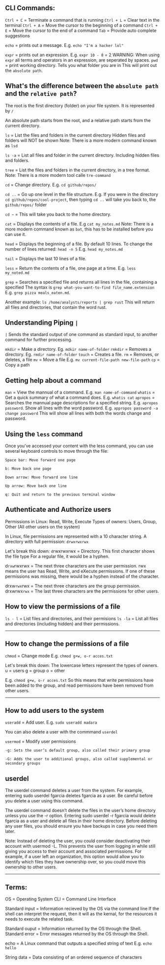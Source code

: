 
## CLI Commands:

`Ctrl + C`  = Terminate a command that is running
`Ctrl + L`  = Clear text in the terminal
`Ctrl + A`  = Move the cursor to the beginning of a command
`Ctrl + E`  = Move the cursor to the end of a command
`Tab`       = Provide auto complete suggestions

`echo`      = prints out a message. E.g. `echo "I'm a hacker lol"`

`expr`      = prints out an expression. E.g. `expr 10 - 8` = 2
WARNING:    When using `expr` all terms and operators in an expression,
            are seperated by spaces.
`pwd`       = print working directory. Tells you what folder you are in
            This will print out the `absolute path`.

## What's the difference between the `absolute path` and the `relative path`?
The root is the first directory (folder) on your file system.
It is represented by `/` 

An absolute path starts from the root, 
and a relative path starts from the current directory.

`ls`        = List the files and folders in the current directory
            Hidden files and folders will NOT be shown
            Note: There is a more modern command known as `lsd`

`ls -a`     = List all files and folder in the current directory.
            Including hidden files and folders.

`tree`      = List the files and folders in the current directory,
            in a tree format.
            Note: There is a more modern tool calle `tre-command`
            
`cd`        = Change directory. E.g. `cd github/repos/`

`cd ..`     = Go up one level in the file structure. 
            E.g. If you were in the directory `cd github/repos/cool-project`,
            then typing `cd ..` will take you back to,
            the `github/repos/` folder

`cd ~`      = This will take you back to the home directory.

`cat`       = Displays the contents of a file. E.g `cat my_notes.md`
            Note: There is a more modern command known as `bat`,
            this has to be installed before you can use it.

`head`      = Displays the beginning of a file. By default 10 lines.
            To change the number of lines returned: `head -n 5`
            E.g. `head my_notes.md`

`tail`      = Displays the last 10 lines of a file.

`less`      = Return the contents of a file, one page at a time.
            E.g. `less my_noted.md`

`grep`      = Searches a specified file and returns all lines in the file,
            containing a specified
            The syntax is `grep what-you-want-to-find file_name.extension`
            E.g. `grep pizza meals_eaten.md`.
 
Another example: 
            `ls /home/analysts/reports | grep rust`
            This will return all files and directories,
            that contain the word rust.

## Understanding Piping `|`
`|` Sends the standard output of one command as standard input,
to another command for further processing.


`mkdir`     = Make a directory. Eg. `mdkir name-of-folder`
`rmkdir`    = Removes a directory. Eg. `rmdir name-of-folder`
`touch`     = Creates a file.
`rm`        = Removes, or deletes, a file
`mv`        = Move a file E.g. `mv current-file-path new-file-path`
`cp`        = Copy a path 

## Getting help about a command
`man`       = View the mannual of a command. E.g. `man name-of-command`
`whatis`    = Get a quick summary of what a command does. E.g. `whatis cat`
`apropos`   = Searches the mannual page descriptions for a specified string.
            E.g. `apropos password`. Show all lines with the word password.
            E.g. `appropos password -a change password`
            This will show all lines with both the words change and password.


## Using the `less` command
Once you’ve accessed your content with the less command,
you can use several keyboard controls to move through the file:

    Space bar: Move forward one page

    b: Move back one page

    Down arrow: Move forward one line

    Up arrow: Move back one line

    q: Quit and return to the previous terminal window

## Authenticate and Authorize users
Permissions in Linux: Read, Write, Execute
Types of owners: Users, Group, Other (All other users on the system)

In Linux, file permissions are represented with a 10 character string.
A directory with full permission: `drwxrwxrwx`

Let's break this down:
`d`rwxrwxrwx = Directory. This first character shows the file type
For a regular file, it would be a hyphen.

d`rxw`rwxrwx = The next three characters are the user permission.
rwx means the user has Read, Write, and eXecute permissions.
If one of these permissions was missing, 
there would be a hyphen instead of the character.

drxw`rwx`rwx = The next three characters are the group permission.
drxwrwx`rwx` = The last three characters are the permissions for other users.

## How to view the permissions of a file 

`ls - l` = List files and directories, and their permisions
`ls -la` = List all files and directories (including hidden) and their permissions.

---

## How to change the permissions of a file

`chmod` = Change mode
E.g. `chmod g+w, o-r acces.txt`

Let's break this down:
The lowercase letters represent the types of owners.
u = users
g = group
o = other

E.g. `chmod g+w, o-r acces.txt`
So this means that write permissions have been added to the group,
and read permissions have been removed from other users. 

---

## How to add users to the system

`useradd` = Add user. E.g. `sudo useradd madara`

You can also delete a user with the commmand 
`userdel`

`usermod` = Modify user permissions

    -g: Sets the user’s default group, also called their primary group

    -G: Adds the user to additional groups, also called supplemental or secondary groups

## userdel

The userdel command deletes a user from the system. For example, entering sudo userdel fgarcia deletes fgarcia as a user. Be careful before you delete a user using this command.

The userdel command doesn’t delete the files in the user’s home directory unless you use the -r option. Entering sudo userdel -r fgarcia would delete fgarcia as a user and delete all files in their home directory. Before deleting any user files, you should ensure you have backups in case you need them later.

Note: Instead of deleting the user, you could consider deactivating their account with usermod -L. This prevents the user from logging in while still giving you access to their account and associated permissions. For example, if a user left an organization, this option would allow you to identify which files they have ownership over, so you could move this ownership to other users.


---

## Terms:
OS = Operating System
CLI = Command Line Interface

Standard input = Information recieved by the OS via the command line
If the shell can interpret the request, then it will as the kernal,
for the resources it needs to execute the related task.

Standard ouput = Information returned by the OS through the Shell.
Standard error = Error messages returned by the OS through the Shell.

echo = A Linux command that outputs a specified string of text
E.g. `echo hello`

String data = Data consisting of an ordered sequence of characters

